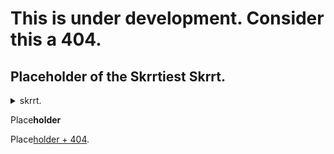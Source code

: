 # This is under development. Consider this a 404.

## Placeholder of the Skrrtiest Skrrt.

<details>
 <summary>skrrt.</summary>
 Skrrt skrrt
</details>

Place**holder**

Place[holder + 404](https://retr0gr4d3.github.io/placeholder/).

